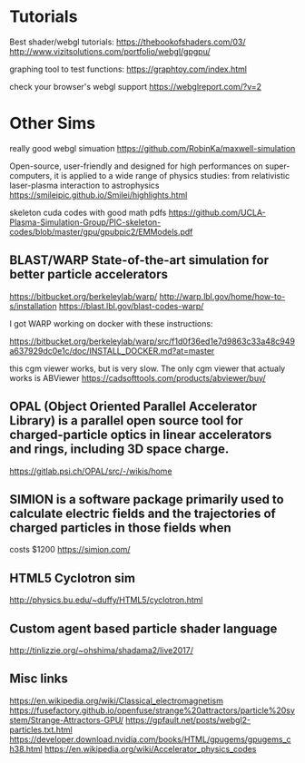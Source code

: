 # Tutorials

Best shader/webgl tutorials:
https://thebookofshaders.com/03/
http://www.vizitsolutions.com/portfolio/webgl/gpgpu/


graphing tool to test functions:
https://graphtoy.com/index.html


check your browser's webgl support
https://webglreport.com/?v=2

# Other Sims

really good webgl simuation
https://github.com/RobinKa/maxwell-simulation


Open-source, user-friendly and designed for high performances on super-computers, it is applied to a wide range of physics studies: from relativistic laser-plasma interaction to astrophysics
https://smileipic.github.io/Smilei/highlights.html


skeleton cuda codes with good math pdfs
https://github.com/UCLA-Plasma-Simulation-Group/PIC-skeleton-codes/blob/master/gpu/gpubpic2/EMModels.pdf

## BLAST/WARP State-of-the-art simulation for better particle accelerators
https://bitbucket.org/berkeleylab/warp/
http://warp.lbl.gov/home/how-to-s/installation
https://blast.lbl.gov/blast-codes-warp/

I got WARP working on docker with these instructions:

https://bitbucket.org/berkeleylab/warp/src/f1d0f36ed1e7d9863c33a48c949a637929dc0e1c/doc/INSTALL_DOCKER.md?at=master

this cgm viewer works, but is very slow.
The only cgm viewer that actualy works is ABViewer
https://cadsofttools.com/products/abviewer/buy/


## OPAL (Object Oriented Parallel Accelerator Library) is a parallel open source tool for charged-particle optics in linear accelerators and rings, including 3D space charge.
https://gitlab.psi.ch/OPAL/src/-/wikis/home


## SIMION is a software package primarily used to calculate electric fields and the trajectories of charged particles in those fields when 
costs $1200 https://simion.com/


## HTML5 Cyclotron sim
http://physics.bu.edu/~duffy/HTML5/cyclotron.html


## Custom agent based particle shader language
http://tinlizzie.org/~ohshima/shadama2/live2017/

## Misc links
https://en.wikipedia.org/wiki/Classical_electromagnetism
https://fusefactory.github.io/openfuse/strange%20attractors/particle%20system/Strange-Attractors-GPU/
https://gpfault.net/posts/webgl2-particles.txt.html
https://developer.download.nvidia.com/books/HTML/gpugems/gpugems_ch38.html
https://en.wikipedia.org/wiki/Accelerator_physics_codes

